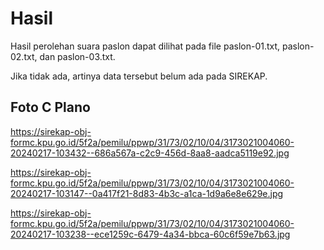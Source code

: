 # Hasil

Hasil perolehan suara paslon dapat dilihat pada file paslon-01.txt, paslon-02.txt, dan paslon-03.txt.

Jika tidak ada, artinya data tersebut belum ada pada SIREKAP.

## Foto C Plano

https://sirekap-obj-formc.kpu.go.id/5f2a/pemilu/ppwp/31/73/02/10/04/3173021004060-20240217-103432--686a567a-c2c9-456d-8aa8-aadca5119e92.jpg

https://sirekap-obj-formc.kpu.go.id/5f2a/pemilu/ppwp/31/73/02/10/04/3173021004060-20240217-103147--0a417f21-8d83-4b3c-a1ca-1d9a6e8e629e.jpg

https://sirekap-obj-formc.kpu.go.id/5f2a/pemilu/ppwp/31/73/02/10/04/3173021004060-20240217-103238--ece1259c-6479-4a34-bbca-60c6f59e7b63.jpg
